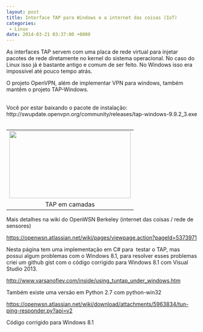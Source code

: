 ```yaml
---
layout: post
title: Interface TAP para Windows e a internet das coisas (IoT)
categories:
 - Linux
date: 2014-03-21 03:37:00 +0000
---
```


<div class="separator" style="clear: both; text-align: left;">
As interfaces TAP servem com uma placa de rede virtual para injetar pacotes de rede diretamente no kernel do sistema operacional. No caso do Linux isso já é bastante antigo e comum de ser feito. No Windows isso era impossível até pouco tempo atrás. </div>

<a name="more"></a>O projeto OpenVPN, além de implementar VPN para windows, também mantêm o projeto TAP-Windows.  

<div class="separator" style="clear: both; text-align: left;">
<br/></div>

<div class="separator" style="clear: both; text-align: left;">
Você por estar baixando o pacote de instalação:</div>

<div class="separator" style="clear: both; text-align: left;">
http://swupdate.openvpn.org/community/releases/tap-windows-9.9.2_3.exe</div>

<div class="separator" style="clear: both; text-align: center;">
<br/></div>

<table align="center" cellpadding="0" cellspacing="0" class="tr-caption-container" style="margin-left: auto; margin-right: auto; text-align: center;"><tbody>
<tr><td style="text-align: center;"><a href="http://4.bp.blogspot.com/-BHP3hKlhk0M/UyuxVNoHIJI/AAAAAAAApcw/05_IKVQM12g/s1600/tap-interface.JPG" imageanchor="1" style="margin-left: auto; margin-right: auto;"><img border="0" height="177" src="http://4.bp.blogspot.com/-BHP3hKlhk0M/UyuxVNoHIJI/AAAAAAAApcw/05_IKVQM12g/s1600/tap-interface.JPG" width="320"/></a></td></tr>
<tr><td class="tr-caption" style="text-align: center;">TAP em camadas</td></tr>
</tbody></table>

  

Mais detalhes na wiki do OpenWSN Berkeley (internet das coisas / rede de sensores)  

https://openwsn.atlassian.net/wiki/pages/viewpage.action?pageId=5373971  

  

Nesta página tem uma implementação em C# para &nbsp;testar o TAP, mas possui algum problemas com o Windows 8.1, para resolver esses problemas criei um github gist com o código corrigido para Windows 8.1 com Visual Studio 2013.  

http://www.varsanofiev.com/inside/using_tuntap_under_windows.htm  

  

Também existe uma versão em Python 2.7 com python-win32  

https://openwsn.atlassian.net/wiki/download/attachments/5963834/tun-ping-responder.py?api=v2  

  

Código corrigido para Windows 8.1  

  

<div>
<br/></div>

<script src="https://gist.github.com/murix/9678872.js"></script>